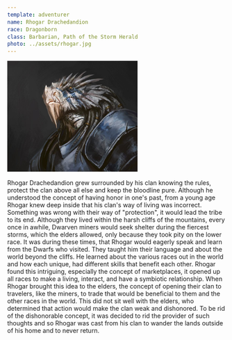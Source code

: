 ```yaml
---
template: adventurer
name: Rhogar Drachedandion
race: Dragonborn
class: Barbarian, Path of the Storm Herald
photo: ../assets/rhogar.jpg
---
```


<img src="../.vuepress/public/assets/rhogar.jpg" alt="Rhogar" class="align-left" style="max-width: 300px;"/>

Rhogar Drachedandion grew surrounded by his clan knowing the rules, protect the clan above all else and keep the bloodline pure. Although he understood the concept of having honor in one's past, from a young age Rhogar knew deep inside that his clan's way of living was incorrect. Something was wrong with their way of "protection", it would lead the tribe to its end. Although they lived within the harsh cliffs of the mountains, every once in awhile, Dwarven miners would seek shelter during the fiercest storms, which the elders allowed, only because they took pity on the lower race. It was during these times, that Rhogar would eagerly speak and learn from the Dwarfs who visited. They taught him their language and about the world beyond the cliffs. He learned about the various races out in the world and how each unique, had different skills that benefit each other. Rhogar found this intriguing, especially the concept of marketplaces, it opened up all races to make a living, interact, and have a symbiotic relationship. When Rhogar brought this idea to the elders, the concept of opening their clan to travelers, like the miners, to trade that would be beneficial to them and the other races in the world. This did not sit well with the elders, who determined that action would make the clan weak and dishonored. To be rid of the dishonorable concept, it was decided to rid the provider of such thoughts and so Rhogar was cast from his clan to wander the lands outside of his home and to never return.
